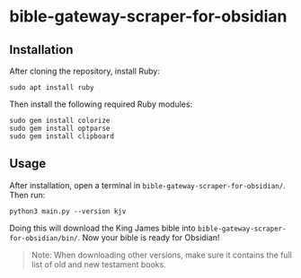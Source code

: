 # bible-gateway-scraper-for-obsidian

## Installation
After cloning  the repository, install Ruby:
```
sudo apt install ruby
```
Then install the following required Ruby modules:
```
sudo gem install colorize
sudo gem install optparse
sudo gem install clipboard
```

## Usage
After installation, open a terminal in `bible-gateway-scraper-for-obsidian/`. Then run:
```
python3 main.py --version kjv
```
Doing this will download the King James bible into `bible-gateway-scraper-for-obsidian/bin/`. Now your bible is ready for Obsidian!

> Note:
> When downloading other versions, make sure it contains the full list of old and new testament books.
